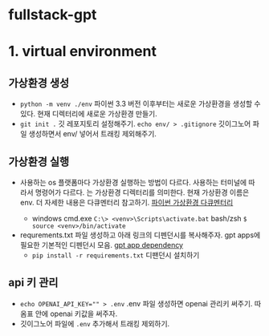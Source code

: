 # fullstack-gpt

# 1. virtual environment

## 가상환경 생성

- `python -m venv ./env` 파이썬 3.3 버전 이후부터는 새로운 가상환경을 생성할 수 있다. 현재 디렉터리에 새로운 가상환경 만들기.
- `git init .` 깃 레포지토리 설정해주기. `echo env/ > .gitignore` 깃이그노어 파일 생성하면서 env/ 넣어서 트래킹 제외해주기.

## 가상환경 실행

- 사용하는 os 플랫폼마다 가상환경 실행하는 방법이 다르다. 사용하는 터미널에 따라서 명령어가 다르다. <venv>는 가상환경 디렉터리를 의미한다. 현재 가상환경 이름은 env. 더 자세한 내용은 다큐멘터리 참고하기. [파이썬 가상환경 다큐멘터리](https://docs.python.org/ko/3/library/venv.html)
    - windows cmd.exe `C:\> <venv>\Scripts\activate.bat`  bash/zsh `$ source <venv>/bin/activate`
- requrements.txt 파일 생성하고 아래 링크의 디펜던시를 복사해주자. gpt apps에 필요한 기본적인 디펜던시 모음. [gpt app dependency](https://gist.github.com/serranoarevalo/72d77c36dde1cc3ffec34105eb666140)
    - `pip install -r requirements.txt` 디팬던시 설치하기

## api 키 관리

- `echo OPENAI_API_KEY="" > .env` .env 파일 생성하면 openai 관리키 써주기. 따옴표 안에 openai 키값을 써주자.
- 깃이그노어 파일에 `.env` 추가해서 트래킹 제외하기.